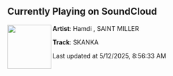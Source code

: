 ## Currently Playing on SoundCloud

[<img align="left" width="100" src="https://i1.sndcdn.com/artworks-QBRF8e4C0rBV17rS-t763yg-t500x500.jpg">](https://soundcloud.com/saint-baek/skanka)

**Artist**: Hamdi , SAINT MILLER 

**Track**: SKANKA

Last updated at 5/12/2025, 8:56:33 AM
